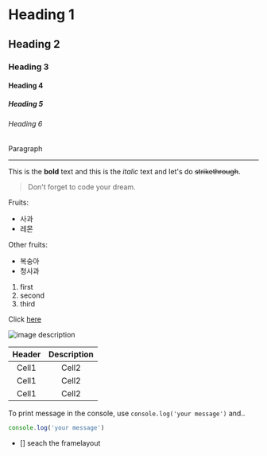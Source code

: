 <!-- Heading -->
# Heading 1
## Heading 2
### Heading 3
#### Heading 4
##### Heading 5
###### Heading 6
Paragraph

<!-- Line -->
___

<!-- Text attributes -->
This is the **bold** text and this
is the *italic* text and let's do
~~strikethrough~~.

<!-- Quote -->
>Don't forget to code your dream.

<!-- Bullet list -->
Fruits:
* 사과
* 레몬

Other fruits:
- 복숭아
- 청사과

<!-- Number List -->
1. first
2. second
3. third

<!-- Link -->
Click [here](http://academy.dream-coding.com/)

![image description](https://scontent-gmp1-1.xx.fbcdn.net/v/t1.0-9/97977178_1627558427393379_7807565887686311936_o.jpg?_nc_cat=110&ccb=2&_nc_sid=6e5ad9&_nc_ohc=wVYnIWn1wd4AX_isIz3&_nc_ht=scontent-gmp1-1.xx&oh=1e1b82432832cd87082fb07433af2bd3&oe=601FF35E)

<!-- Table -->
|Header|Description|
|:--:|:--:|
|Cell1|Cell2|
|Cell1|Cell2|
|Cell1|Cell2|


<!-- Code -->
To print message in the console, use `console.log('your message')` and..

```ts //java, js, kotlin 등등
console.log('your message')
```
<!-- Todo List (Github flavored markdown) -->
- [] seach the framelayout


